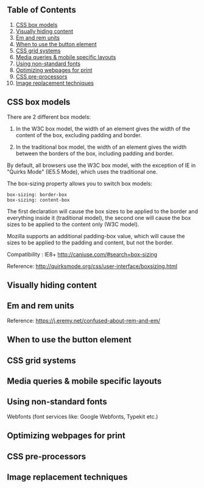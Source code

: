 <a name='toc'>Table of Contents</a>
------

1. [CSS box models](#box)
1. [Visually hiding content](#hiding)
1. [Em and rem units](#em)
1. [When to use the button element](#button)
1. [CSS grid systems](#grids)
1. [Media queries & mobile specific layouts](#media)
1. [Using non-standard fonts](#fonts)
1. [Optimizing webpages for print](#print)
1. [CSS pre-processors](#preprocessors)
1. [Image replacement techniques](#ir)

<a name='box'>CSS box models<a/> 
------
There are 2 different box models:

1. In the W3C box model, the width of an element gives the width of the content of the box, excluding padding and border.

2. In the traditional box model, the width of an element gives the width between the borders of the box, including padding and border.

By default, all browsers use the W3C box model, with the exception of IE in "Quirks Mode" (IE5.5 Mode), which uses the traditional one.

The box-sizing property allows you to switch box models:

<pre><code>box-sizing: border-box
box-sizing: content-box</code></pre>

The first declaration will cause the box sizes to be applied to the border and everything inside it (traditional model), the second one will cause the box sizes to be applied to the content only (W3C model).

Mozilla supports an additional padding-box value, which will cause the sizes to be applied to the padding and content, but not the border.

Compatibility : IE8+ http://caniuse.com/#search=box-sizing

Reference: http://quirksmode.org/css/user-interface/boxsizing.html
  
<a name='hiding'>Visually hiding content<a/>
------

<a name='em'>Em and rem units<a/>
------

Reference: https://j.eremy.net/confused-about-rem-and-em/

<a name='button'>When to use the button element<a/>
------

<a name='grids'>CSS grid systems<a/>
------

<a name='media'>Media queries & mobile specific layouts<a/>
------

<a name='fonts'>Using non-standard fonts<a/>
------

Webfonts (font services like: Google Webfonts, Typekit etc.)

<a name='print'>Optimizing webpages for print<a/>
------

<a name='preprocessors'>CSS pre-processors<a/>
------

<a name='ir'>Image replacement techniques<a/>
------



